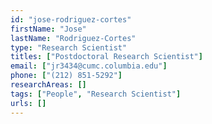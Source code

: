 ```yaml
---
id: "jose-rodriguez-cortes"
firstName: "Jose"
lastName: "Rodriguez-Cortes"
type: "Research Scientist"
titles: ["Postdoctoral Research Scientist"]
email: ["jr3434@cumc.columbia.edu"]
phone: ["(212) 851-5292"]
researchAreas: []
tags: ["People", "Research Scientist"]
urls: []
---
```


